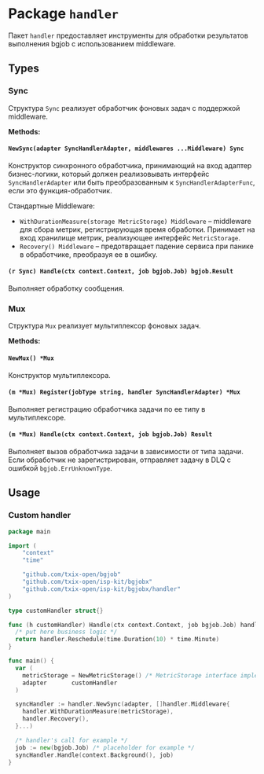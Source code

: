 # Package `handler`

Пакет `handler` предоставляет инструменты для обработки результатов выполнения bgjob с использованием middleware.

## Types

### Sync

Структура `Sync` реализует обработчик фоновых задач с поддержкой middleware.

**Methods:**

#### `NewSync(adapter SyncHandlerAdapter, middlewares ...Middleware) Sync`

Конструктор синхронного обработчика, принимающий на вход адаптер бизнес-логики, который должен реализовывать интерфейс
`SyncHandlerAdapter`
или быть преобразованным к `SyncHandlerAdapterFunc`, если это функция-обработчик.

Стандартные Middleware:

- `WithDurationMeasure(storage MetricStorage) Middleware` – middleware для сбора метрик, регистрирующая время
  обработки. Принимает на вход хранилище метрик, реализующее интерфейс `MetricStorage`.
- `Recovery() Middleware` – предотвращает падение сервиса при панике в обработчике, преобразуя ее в ошибку.

#### `(r Sync) Handle(ctx context.Context, job bgjob.Job) bgjob.Result`

Выполняет обработку сообщения.

### Mux

Структура `Mux` реализует мультиплексор фоновых задач.

**Methods:**

#### `NewMux() *Mux`

Конструктор мультиплексора.

#### `(m *Mux) Register(jobType string, handler SyncHandlerAdapter) *Mux`

Выполняет регистрацию обработчика задачи по ее типу в мультиплексоре.

#### `(m *Mux) Handle(ctx context.Context, job bgjob.Job) Result`

Выполняет вызов обработчика задачи в зависимости от типа задачи. Если обработчик не зарегистрирован, отправляет задачу в DLQ с ошибкой `bgjob.ErrUnknownType`.

## Usage

### Custom handler

```go
package main

import (
    "context"
    "time"

    "github.com/txix-open/bgjob"
    "github.com/txix-open/isp-kit/bgjobx"
    "github.com/txix-open/isp-kit/bgjobx/handler"
)

type customHandler struct{}

func (h customHandler) Handle(ctx context.Context, job bgjob.Job) handler.Result {
  /* put here business logic */
  return handler.Reschedule(time.Duration(10) * time.Minute)
}

func main() {
  var (
    metricStorage = NewMetricStorage() /* MetricStorage interface implementation */
    adapter       customHandler
  )

  syncHandler := handler.NewSync(adapter, []handler.Middleware{
    handler.WithDurationMeasure(metricStorage),
    handler.Recovery(),
  }...)

  /* handler's call for example */
  job := new(bgjob.Job) /* placeholder for example */
  syncHandler.Handle(context.Background(), job)
}

```